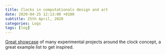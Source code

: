 ```yaml
---
title: Clocks in computationals design and art
date: 2020-04-25 12:13:00 +0100
subtitle: 25th April, 2020
categories: Logs
tags: [log]
---
```


[Great showcase](http://cmuems.com/2016/60212/lectures/lecture-09-09b-clocks/) of many experimental projects around the clock concept, a great example list to get inspired.

